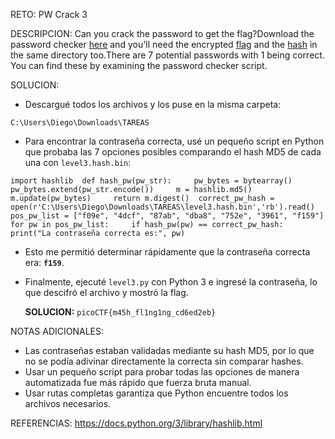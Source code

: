 RETO:
PW Crack 3

DESCRIPCION:
Can you crack the password to get the flag?Download the password checker [here](https://artifacts.picoctf.net/c/17/level3.py) and you'll need the encrypted [flag](https://artifacts.picoctf.net/c/17/level3.flag.txt.enc) and the [hash](https://artifacts.picoctf.net/c/17/level3.hash.bin) in the same directory too.There are 7 potential passwords with 1 being correct. You can find these by examining the password checker script.

SOLUCION:
- Descargué todos los archivos y los puse en la misma carpeta:

`C:\Users\Diego\Downloads\TAREAS`

- Para encontrar la contraseña correcta, usé un pequeño script en Python que probaba las 7 opciones posibles comparando el hash MD5 de cada una con `level3.hash.bin`:

`import hashlib  def hash_pw(pw_str):     pw_bytes = bytearray()     pw_bytes.extend(pw_str.encode())     m = hashlib.md5()     m.update(pw_bytes)     return m.digest()  correct_pw_hash = open(r'C:\Users\Diego\Downloads\TAREAS\level3.hash.bin','rb').read() pos_pw_list = ["f09e", "4dcf", "87ab", "dba8", "752e", "3961", "f159"]  for pw in pos_pw_list:     if hash_pw(pw) == correct_pw_hash:         print("La contraseña correcta es:", pw)`

- Esto me permitió determinar rápidamente que la contraseña correcta era: **`f159`**.
- Finalmente, ejecuté `level3.py` con Python 3 e ingresé la contraseña, lo que descifró el archivo y mostró la flag.

  **SOLUCION:** `picoCTF{m45h_fl1ng1ng_cd6ed2eb}` 

NOTAS ADICIONALES:
- Las contraseñas estaban validadas mediante su hash MD5, por lo que no se podía adivinar directamente la correcta sin comparar hashes.
- Usar un pequeño script para probar todas las opciones de manera automatizada fue más rápido que fuerza bruta manual.
- Usar rutas completas garantiza que Python encuentre todos los archivos necesarios.

REFERENCIAS:
https://docs.python.org/3/library/hashlib.html
